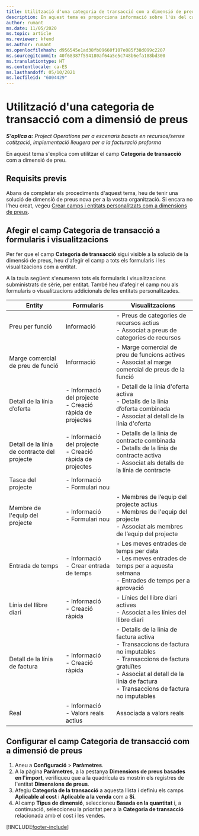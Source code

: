 ```yaml
---
title: Utilització d'una categoria de transacció com a dimensió de preus
description: En aquest tema es proporciona informació sobre l'ús del camp Categoria de transacció com a dimensió de preu.
author: rumant
ms.date: 11/05/2020
ms.topic: article
ms.reviewer: kfend
ms.author: rumant
ms.openlocfilehash: d956545e1ad38fb09660f107e085f38d099c2207
ms.sourcegitcommit: 40f68387f594180af64a5e5c748b6efa188bd300
ms.translationtype: HT
ms.contentlocale: ca-ES
ms.lasthandoff: 05/10/2021
ms.locfileid: "6004429"
---
```

# <a name="use-transaction-category-as-a-pricing-dimension"></a>Utilització d'una categoria de transacció com a dimensió de preus


_**S'aplica a:** Project Operations per a escenaris basats en recursos/sense cotització, implementació lleugera per a la facturació proforma_


En aquest tema s'explica com utilitzar el camp **Categoria de transacció** com a dimensió de preu. 

## <a name="prerequisites"></a>Requisits previs
Abans de completar els procediments d'aquest tema, heu de tenir una solució de dimensió de preus nova per a la vostra organització. Si encara no l'heu creat, vegeu [Crear camps i entitats personalitzats com a dimensions de preus](create-custom-fields-entities-pricing-dimensions.md).

## <a name="add-the-transaction-category-field-to-forms-and-views"></a>Afegir el camp Categoria de transacció a formularis i visualitzacions
Per fer que el camp **Categoria de transacció** sigui visible a la solució de la dimensió de preus, heu d'afegir el camp a tots els formularis i les visualitzacions com a entitat.

A la taula següent s'enumeren tots els formularis i visualitzacions subministrats de sèrie, per entitat. També heu d'afegir el camp nou als formularis o visualitzacions addicionals de les entitats personalitzades.

|  Entity        | Formularis     |Visualitzacions        |
| ------------------------------|---------------------------------|----------------------------------|
|  Preu per funció| Informació |- Preus de categories de recursos actius<br> - Associat a preus de categories de recursos |
|  Marge comercial de preu de funció| Informació|- Marge comercial de preu de funcions actives<br>- Associat al marge comercial de preus de la funció |
|  Detall de la línia d’oferta|- Informació del projecte<br>- Creació ràpida de projectes| - Detall de la línia d'oferta activa<br>- Detalls de la línia d’oferta combinada<br>- Associat al detall de la línia d'oferta |
|  Detall de la línia de contracte del projecte|- Informació del projecte<br>- Creació ràpida de projectes|- Detalls de la línia de contracte combinada<br>- Detalls de la línia de contracte activa<br>- Associat als detalls de la línia de contracte |
|  Tasca del projecte|- Informació<br>- Formulari nou| &nbsp; |
|  Membre de l'equip del projecte|- Informació<br>- Formulari nou|- Membres de l’equip del projecte actius<br>- Membres de l'equip del projecte<br>- Associat als membres de l’equip del projecte |
|  Entrada de temps|- Informació<br>- Crear entrada de temps|- Les meves entrades de temps per data<br>- Les meves entrades de temps per a aquesta setmana<br>- Entrades de temps per a aprovació|
|  Línia del llibre diari|- Informació<br>- Creació ràpida|- Línies del llibre diari actives<br>- Associat a les línies del llibre diari|
|  Detall de la línia de factura|- Informació<br>- Creació ràpida|- Detalls de la línia de factura activa<br>- Transaccions de factura no imputables<br>- Transaccions de factura gratuïtes<br>- Associat al detall de la línia de factura <br>- Transaccions de factura no imputables|
|  Real|- Informació<br>- Valors reals actius| Associada a valors reals |

## <a name="set-up-the-transaction-category-field-as-a-pricing-dimension"></a>Configurar el camp Categoria de transacció com a dimensió de preus

1. Aneu a **Configuració** > **Paràmetres**. 
2. A la pàgina **Paràmetres**, a la pestanya **Dimensions de preus basades en l'import**, verifiqueu que a la quadrícula es mostrin els registres de l'entitat **Dimensions de preus**.
3. Afegiu **Categoria de la transacció** a aquesta llista i definiu els camps **Aplicable al cost** i **Aplicable a la venda** com a **Sí**.
4. Al camp **Tipus de dimensió**, seleccioneu **Basada en la quantitat** i, a continuació, seleccioneu la prioritat per a la **Categoria de transacció** relacionada amb el cost i les vendes.


[!INCLUDE[footer-include](../includes/footer-banner.md)]